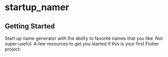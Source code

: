 # startup_namer



## Getting Started

Start up name generator with the ability to favorite names that you like. Not super useful. 
A few resources to get you started if this is your first Flutter project:

